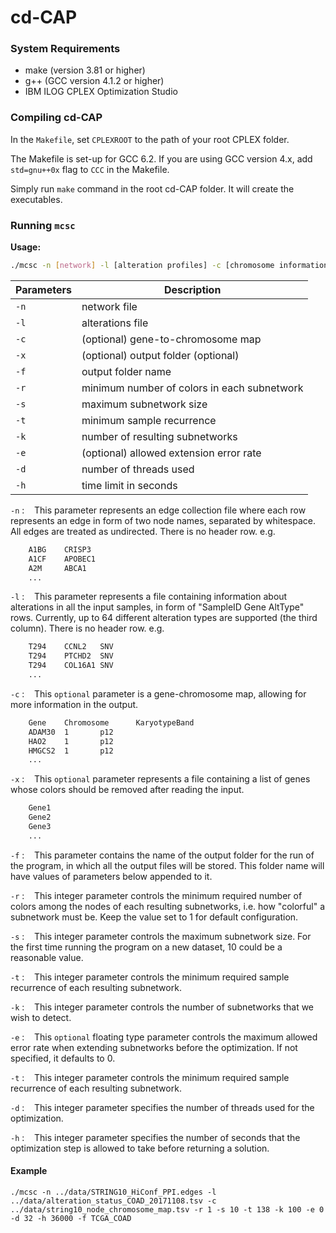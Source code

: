# cd-CAP

### System Requirements
- make (version 3.81 or higher)
- g++ (GCC version 4.1.2 or higher)
- IBM ILOG CPLEX Optimization Studio

### Compiling cd-CAP
In the `Makefile`, set `CPLEXROOT` to the path of your root CPLEX folder.

The Makefile is set-up for GCC 6.2. If you are using GCC version 4.x, add ` std=gnu++0x` flag to `CCC` in the Makefile.

Simply run `make` command in the root cd-CAP folder. It will create the executables.

### Running `mcsc`
**Usage:**
```sh
./mcsc -n [network] -l [alteration profiles] -c [chromosome information; optional] -r [min number of colours in subnetwork] -x [exclude genes; optional] -s [maximum subnetwork size] -t [minimum subgraph recurrence]  -k [number of subnetworks] -e [error; optional] -f [outputFolder] -d [threads] -t [time limit in seconds]
```

| Parameters | Description |
| ------ | ------ |
| `-n` | network file | 
| `-l` | alterations file |
| `-c` | (optional) gene-to-chromosome map |
| `-x` | (optional) output folder (optional) |
| `-f` | output folder name |
| `-r` | minimum number of colors in each subnetwork |
| `-s` | maximum subnetwork size |
| `-t` | minimum sample recurrence |
| `-k` | number of resulting subnetworks |
| `-e` | (optional) allowed extension error rate |
| `-d` | number of threads used |
| `-h` | time limit in seconds |



`-n` : &nbsp;&nbsp; This parameter represents an edge collection file where each row represents an edge in form of two node names, separated by whitespace. All edges are treated as undirected. There is no header row. e.g.
```sh
	A1BG    CRISP3
	A1CF    APOBEC1
	A2M     ABCA1
	...
```

`-l` : &nbsp;&nbsp; This parameter represents a file containing information about alterations in all the input samples, in form of "SampleID Gene AltType" rows. Currently, up to 64 different alteration types are supported (the third column). There is no header row. e.g.
```sh
	T294    CCNL2   SNV
	T294    PTCHD2  SNV
	T294    COL16A1 SNV
	...
```

`-c` : &nbsp;&nbsp; This `optional` parameter is a gene-chromosome map, allowing for more information in the output. 
```sh
	Gene    Chromosome      KaryotypeBand
	ADAM30  1       p12
	HAO2    1       p12
	HMGCS2  1       p12
	...
```

`-x` : &nbsp;&nbsp; This `optional` parameter represents a file containing a list of genes whose colors should be removed after reading the input.
```sh
	Gene1
	Gene2
	Gene3
	...
```

`-f` : &nbsp;&nbsp; This parameter contains the name of the output folder for the run of the program, in which all the output files will be stored. This folder name will have values of parameters below appended to it.

`-r` : &nbsp;&nbsp; This integer parameter controls the minimum required number of colors among the nodes of each resulting subnetworks, i.e. how "colorful" a subnetwork must be. Keep the value set to 1 for default configuration.

`-s` : &nbsp;&nbsp; This integer parameter controls the maximum subnetwork size. For the first time running the program on a new dataset, 10 could be a reasonable value.

`-t` : &nbsp;&nbsp; This integer parameter controls the minimum required sample recurrence of each resulting subnetwork.

`-k` : &nbsp;&nbsp; This integer parameter controls the number of subnetworks that we wish to detect.

`-e` : &nbsp;&nbsp; This `optional` floating type parameter controls the maximum allowed error rate when extending subnetworks before the optimization. If not specified, it defaults to 0.

`-t` : &nbsp;&nbsp; This integer parameter controls the minimum required sample recurrence of each resulting subnetwork.

`-d` : &nbsp;&nbsp; This integer parameter specifies the number of threads used for the optimization.

`-h` : &nbsp;&nbsp; This integer parameter specifies the number of seconds that the optimization step is allowed to take before returning a solution.

#### Example
`./mcsc -n ../data/STRING10_HiConf_PPI.edges -l ../data/alteration_status_COAD_20171108.tsv -c ../data/string10_node_chromosome_map.tsv -r 1 -s 10 -t 138 -k 100 -e 0 -d 32 -h 36000 -f TCGA_COAD`
